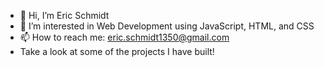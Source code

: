 - 👋 Hi, I’m Eric Schmidt
- 👀 I’m interested in Web Development using JavaScript, HTML, and CSS
- 📫 How to reach me: eric.schmidt1350@gmail.com
- Take a look at some of the projects I have built!

<!---
Eric01752/Eric01752 is a ✨ special ✨ repository because its `README.md` (this file) appears on your GitHub profile.
You can click the Preview link to take a look at your changes.
--->

